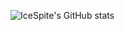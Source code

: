![IceSpite's GitHub stats](https://github-readme-stats.vercel.app/api?username=icespite&show_icons=true&theme=buefy)

